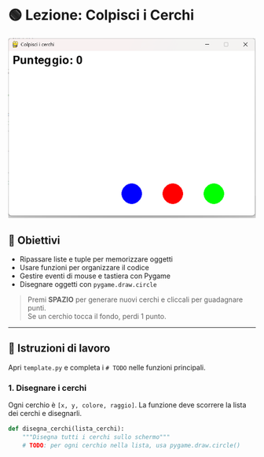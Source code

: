 # 🟢 Lezione: Colpisci i Cerchi

![figura 1](../images/hit_circles.png)

## 🎯 Obiettivi
- Ripassare liste e tuple per memorizzare oggetti
- Usare funzioni per organizzare il codice
- Gestire eventi di mouse e tastiera con Pygame
- Disegnare oggetti con `pygame.draw.circle`

> Premi **SPAZIO** per generare nuovi cerchi e cliccali per guadagnare punti.  
> Se un cerchio tocca il fondo, perdi 1 punto.

---

## 🧩 Istruzioni di lavoro

Apri `template.py` e completa i `# TODO` nelle funzioni principali.

### 1. Disegnare i cerchi
Ogni cerchio è `[x, y, colore, raggio]`. La funzione deve scorrere la lista dei cerchi e disegnarli.

```python
def disegna_cerchi(lista_cerchi):
    """Disegna tutti i cerchi sullo schermo"""
    # TODO: per ogni cerchio nella lista, usa pygame.draw.circle()
